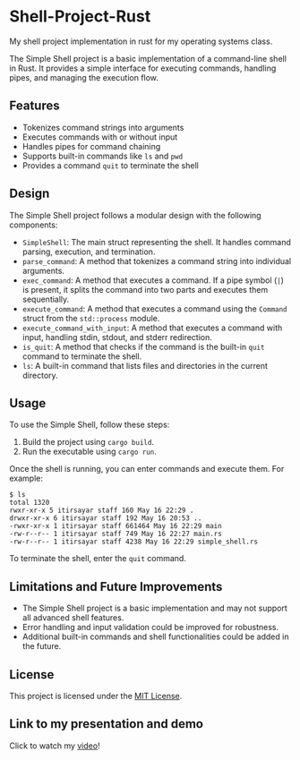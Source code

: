 # Shell-Project-Rust

My shell project implementation in rust for my operating systems class.

The Simple Shell project is a basic implementation of a command-line shell in Rust. It provides a simple interface for executing commands, handling pipes, and managing the execution flow.

## Features

- Tokenizes command strings into arguments
- Executes commands with or without input
- Handles pipes for command chaining
- Supports built-in commands like `ls` and `pwd`
- Provides a command `quit` to terminate the shell

## Design

The Simple Shell project follows a modular design with the following components:

- `SimpleShell`: The main struct representing the shell. It handles command parsing, execution, and termination.
- `parse_command`: A method that tokenizes a command string into individual arguments.
- `exec_command`: A method that executes a command. If a pipe symbol (`|`) is present, it splits the command into two parts and executes them sequentially.
- `execute_command`: A method that executes a command using the `Command` struct from the `std::process` module.
- `execute_command_with_input`: A method that executes a command with input, handling stdin, stdout, and stderr redirection.
- `is_quit`: A method that checks if the command is the built-in `quit` command to terminate the shell.
- `ls`: A built-in command that lists files and directories in the current directory.

## Usage

To use the Simple Shell, follow these steps:

1. Build the project using `cargo build`.
2. Run the executable using `cargo run`.

Once the shell is running, you can enter commands and execute them. For example:

    $ ls
    total 1320
    rwxr-xr-x 5 itirsayar staff 160 May 16 22:29 .
    drwxr-xr-x 6 itirsayar staff 192 May 16 20:53 ..
    -rwxr-xr-x 1 itirsayar staff 661464 May 16 22:29 main
    -rw-r--r-- 1 itirsayar staff 749 May 16 22:27 main.rs
    -rw-r--r-- 1 itirsayar staff 4238 May 16 22:29 simple_shell.rs

To terminate the shell, enter the `quit` command.

## Limitations and Future Improvements

- The Simple Shell project is a basic implementation and may not support all advanced shell features.
- Error handling and input validation could be improved for robustness.
- Additional built-in commands and shell functionalities could be added in the future.

## License

This project is licensed under the [MIT License](LICENSE).

## Link to my presentation and demo
Click to watch my [video](https://drive.google.com/file/d/1dwd_R1K2vsHaSLi3PEVGf4JIyKPcE7cl/view)!